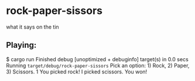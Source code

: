 # rock-paper-sissors
what it says on the tin

## Playing:

$ cargo run
    Finished debug [unoptimized + debuginfo] target(s) in 0.0 secs
     Running `target/debug/rock-paper-sissors`
Pick an option: 1) Rock, 2) Paper, 3) Scissors.
1
You picked rock!
I picked scissors.
You won!